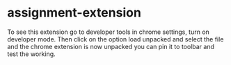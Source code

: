 # assignment-extension

To see this extension go to developer tools in chrome settings, turn on developer mode. Then click on the option load unpacked and select the file and the chrome extension is now unpacked you can pin it to toolbar and test the working.
